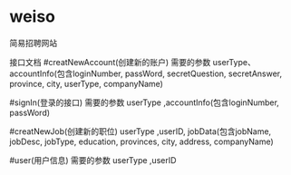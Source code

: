 # weiso
简易招聘网站

接口文档
#creatNewAccount(创建新的账户)
需要的参数
userType、accountInfo(包含loginNumber, passWord, secretQuestion, secretAnswer, province, city, userType, companyName)

#signIn(登录的接口)
需要的参数
userType ,accountInfo(包含loginNumber, passWord)

#creatNewJob(创建新的职位)
userType ,userID, jobData(包含jobName, jobDesc, jobType, education, provinces, city, address, companyName)

#user(用户信息)
需要的参数
userType ,userID
